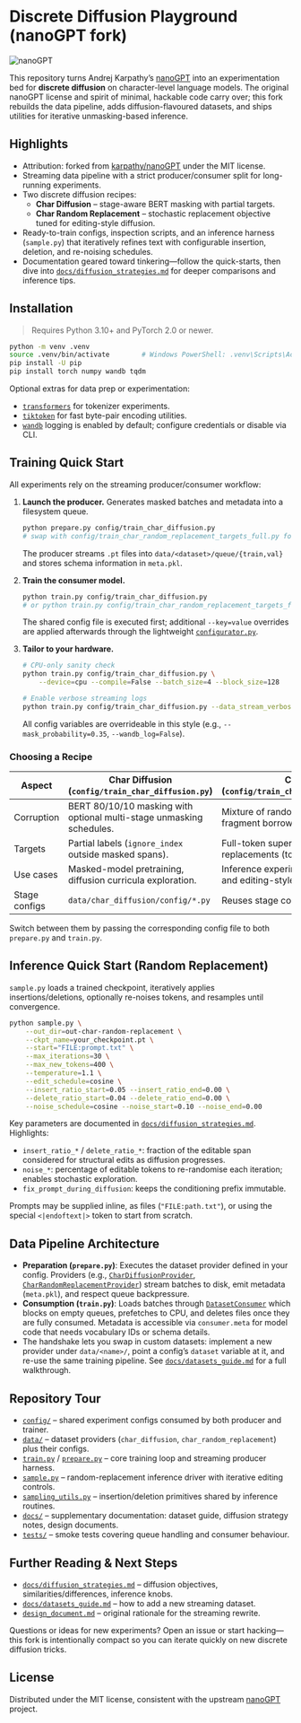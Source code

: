 # Discrete Diffusion Playground (nanoGPT fork)

![nanoGPT](assets/nanogpt.jpg)

This repository turns Andrej Karpathy’s [nanoGPT](https://github.com/karpathy/nanoGPT) into an experimentation bed for **discrete diffusion** on character-level language models. The original nanoGPT license and spirit of minimal, hackable code carry over; this fork rebuilds the data pipeline, adds diffusion-flavoured datasets, and ships utilities for iterative unmasking-based inference.

## Highlights

- Attribution: forked from [karpathy/nanoGPT](https://github.com/karpathy/nanoGPT) under the MIT license.
- Streaming data pipeline with a strict producer/consumer split for long-running experiments.
- Two discrete diffusion recipes:
  - **Char Diffusion** – stage-aware BERT masking with partial targets.
  - **Char Random Replacement** – stochastic replacement objective tuned for editing-style diffusion.
- Ready-to-train configs, inspection scripts, and an inference harness (`sample.py`) that iteratively refines text with configurable insertion, deletion, and re-noising schedules.
- Documentation geared toward tinkering—follow the quick-starts, then dive into [`docs/diffusion_strategies.md`](docs/diffusion_strategies.md) for deeper comparisons and inference tips.

## Installation

> Requires Python 3.10+ and PyTorch 2.0 or newer.

```bash
python -m venv .venv
source .venv/bin/activate        # Windows PowerShell: .venv\Scripts\Activate.ps1
pip install -U pip
pip install torch numpy wandb tqdm
```

Optional extras for data prep or experimentation:

- [`transformers`](https://github.com/huggingface/transformers) for tokenizer experiments.
- [`tiktoken`](https://github.com/openai/tiktoken) for fast byte-pair encoding utilities.
- [`wandb`](https://wandb.ai/site) logging is enabled by default; configure credentials or disable via CLI.

## Training Quick Start

All experiments rely on the streaming producer/consumer workflow:

1. **Launch the producer.** Generates masked batches and metadata into a filesystem queue.

   ```bash
   python prepare.py config/train_char_diffusion.py
   # swap with config/train_char_random_replacement_targets_full.py for the random-replacement objective
   ```

   The producer streams `.pt` files into `data/<dataset>/queue/{train,val}` and stores schema information in `meta.pkl`.

2. **Train the consumer model.**

   ```bash
   python train.py config/train_char_diffusion.py
   # or python train.py config/train_char_random_replacement_targets_full.py
   ```

   The shared config file is executed first; additional `--key=value` overrides are applied afterwards through the lightweight [`configurator.py`](configurator.py).

3. **Tailor to your hardware.**

   ```bash
   # CPU-only sanity check
   python train.py config/train_char_diffusion.py \
       --device=cpu --compile=False --batch_size=4 --block_size=128

   # Enable verbose streaming logs
   python train.py config/train_char_diffusion.py --data_stream_verbose=True
   ```

   All config variables are overrideable in this style (e.g., `--mask_probability=0.35`, `--wandb_log=False`).

### Choosing a Recipe

| Aspect | Char Diffusion (`config/train_char_diffusion.py`) | Char Random Replacement (`config/train_char_random_replacement_targets_full.py`) |
| --- | --- | --- |
| Corruption | BERT 80/10/10 masking with optional multi-stage unmasking schedules. | Mixture of random token replacement, `[MASK]` inserts, and fragment borrowing; tuned for iterative editing. |
| Targets | Partial labels (`ignore_index` outside masked spans). | Full-token supervision during training to stabilise replacements (toggle via `dataset_partial_targets`). |
| Use cases | Masked-model pretraining, diffusion curricula exploration. | Inference experimentation with insertion/deletion loops and editing-style diffusion. |
| Stage configs | `data/char_diffusion/config/*.py` | Reuses stage configs; adds corruption knobs. |

Switch between them by passing the corresponding config file to both `prepare.py` and `train.py`.

## Inference Quick Start (Random Replacement)

`sample.py` loads a trained checkpoint, iteratively applies insertions/deletions, optionally re-noises tokens, and resamples until convergence.

```bash
python sample.py \
    --out_dir=out-char-random-replacement \
    --ckpt_name=your_checkpoint.pt \
    --start="FILE:prompt.txt" \
    --max_iterations=30 \
    --max_new_tokens=400 \
    --temperature=1.1 \
    --edit_schedule=cosine \
    --insert_ratio_start=0.05 --insert_ratio_end=0.00 \
    --delete_ratio_start=0.04 --delete_ratio_end=0.00 \
    --noise_schedule=cosine --noise_start=0.10 --noise_end=0.00
```

Key parameters are documented in [`docs/diffusion_strategies.md`](docs/diffusion_strategies.md#random-replacement-inference-knobs). Highlights:

- `insert_ratio_*` / `delete_ratio_*`: fraction of the editable span considered for structural edits as diffusion progresses.
- `noise_*`: percentage of editable tokens to re-randomise each iteration; enables stochastic exploration.
- `fix_prompt_during_diffusion`: keeps the conditioning prefix immutable.

Prompts may be supplied inline, as files (`"FILE:path.txt"`), or using the special `<|endoftext|>` token to start from scratch.

## Data Pipeline Architecture

- **Preparation (`prepare.py`)**: Executes the dataset provider defined in your config. Providers (e.g., [`CharDiffusionProvider`](data/char_diffusion/prepare_streaming.py), [`CharRandomReplacementProvider`](data/char_random_replacement/prepare_streaming.py)) stream batches to disk, emit metadata (`meta.pkl`), and respect queue backpressure.
- **Consumption (`train.py`)**: Loads batches through [`DatasetConsumer`](dataset_consumer.py) which blocks on empty queues, prefetches to CPU, and deletes files once they are fully consumed. Metadata is accessible via `consumer.meta` for model code that needs vocabulary IDs or schema details.
- The handshake lets you swap in custom datasets: implement a new provider under `data/<name>/`, point a config’s `dataset` variable at it, and re-use the same training pipeline. See [`docs/datasets_guide.md`](docs/datasets_guide.md) for a full walkthrough.

## Repository Tour

- [`config/`](config) – shared experiment configs consumed by both producer and trainer.
- [`data/`](data) – dataset providers (`char_diffusion`, `char_random_replacement`) plus their configs.
- [`train.py`](train.py) / [`prepare.py`](prepare.py) – core training loop and streaming producer harness.
- [`sample.py`](sample.py) – random-replacement inference driver with iterative editing controls.
- [`sampling_utils.py`](sampling_utils.py) – insertion/deletion primitives shared by inference routines.
- [`docs/`](docs) – supplementary documentation: dataset guide, diffusion strategy notes, design documents.
- [`tests/`](tests) – smoke tests covering queue handling and consumer behaviour.

## Further Reading & Next Steps

- [`docs/diffusion_strategies.md`](docs/diffusion_strategies.md) – diffusion objectives, similarities/differences, inference knobs.
- [`docs/datasets_guide.md`](docs/datasets_guide.md) – how to add a new streaming dataset.
- [`design_document.md`](design_document.md) – original rationale for the streaming rewrite.

Questions or ideas for new experiments? Open an issue or start hacking—this fork is intentionally compact so you can iterate quickly on new discrete diffusion tricks.

## License

Distributed under the MIT license, consistent with the upstream [nanoGPT](https://github.com/karpathy/nanoGPT) project.
